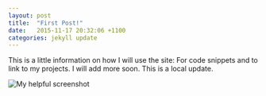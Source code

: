 ```yaml
---
layout: post
title:  "First Post!"
date:   2015-11-17 20:32:06 +1100
categories: jekyll update
---
```


This is a little information on how I will use the site: 
For code snippets and to link to my projects. I will add more soon. This is a local update.

![My helpful screenshot](/assets/rhino.png)

